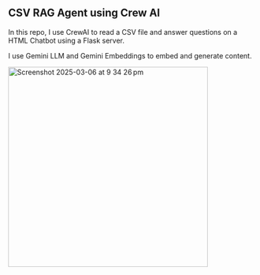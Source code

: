 ## CSV RAG Agent using Crew AI

In this repo, I use CrewAI to read a CSV file and answer questions on a HTML Chatbot using a Flask server.

I use Gemini LLM and Gemini Embeddings to embed and generate content.

<img width="405" alt="Screenshot 2025-03-06 at 9 34 26 pm" src="https://github.com/user-attachments/assets/a228d681-32fb-4cc4-be80-d534c151be18" />

